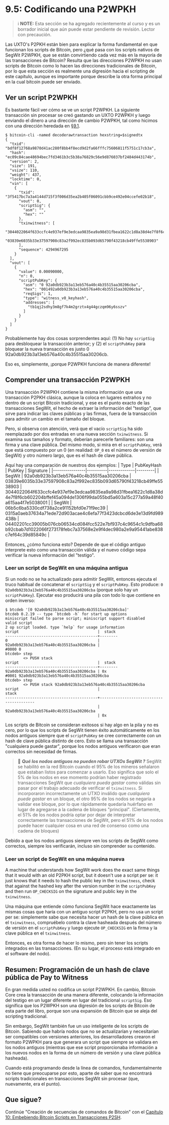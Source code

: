 # 9.5: Codificando una P2WPKH

> :information_source: **NOTE:** Esta sección se ha agregado recientemente al curso y es un borrador inicial que aún puede estar pendiente de revisión. Lector con precaución.

Las UXTO's P2PKH están bien para explicar la forma fundamental en que funcionan los scripts de Bitcoin, pero ¿qué pasa con los scripts nativos de SegWit P2WPKH, que se están convirtiendo cada vez más en la mayoría de las transacciones de Bitcoin? Resulta que las direcciones P2WPKH no usan scripts de Bitcoin como lo hacen las direcciones tradicionales de Bitcoin, por lo que esta sección es realmente una digresión hacia el scripting de este capítulo, aunque es importante porque describe la otra forma principal en la cual bitcoin puede ser enviado.

## Ver un script P2WPKH

Es bastante fácil ver cómo se ve un script P2WPKH. La siguiente transacción sin procesar se creó gastando un UXTO P2WPKH y luego enviando el dinero a una dirección de cambio P2WPKH, tal como hicimos con una dirección heredada en [§9.1](09_1_Entendiendo_la_base_de_las_Transacciones.md).
```
$ bitcoin-cli -named decoderawtransaction hexstring=$signedtx
{
  "txid": "bdf8f12768a9870d41ac280f8bb4f8ecd9d2fa66fffc75606811f5751c17cb3a",
  "hash": "ec09c84cae48694bec7fd3461b3c5b38a76829c56e9d876037bf2484d443174b",
  "version": 2,
  "size": 191,
  "vsize": 110,
  "weight": 437,
  "locktime": 0,
  "vin": [
    {
      "txid": "3f5417bc7a3a4144d715f3f006d35ea2b405f06091cbb9ce492e04ccefe02b18",
      "vout": 0,
      "scriptSig": {
        "asm": "",
        "hex": ""
      },
      "txinwitness": [
        "3044022064f633ccfc4e937ef9e3edcaa9835ea9a98d31fbea1622c1d8a38d4e7f8f6cb602204bffef45a094de1306f99da055bd5a603a15c277a59a48f40a615aa4f7e5038001",
        "03839e6035b33e37597908c83a2f992ec835b093d65790f43218cb49ffe5538903"
      ],
      "sequence": 4294967295
    }
  ],
  "vout": [
    {
      "value": 0.00090000,
      "n": 0,
      "scriptPubKey": {
        "asm": "0 92a0db923b3a13eb576a40c4b35515aa30206cba",
        "hex": "001492a0db923b3a13eb576a40c4b35515aa30206cba",
        "reqSigs": 1,
        "type": "witness_v0_keyhash",
        "addresses": [
          "tb1qj2sdhy3m8gf7k4m2grztx4g44gczqm96y6sszv"
        ]
      }
    }
  ]
}
```

Probablemente hay dos cosas sorprendentes aquí: (1) No hay `scriptSig` para desbloquear la transacción anterior; y (2) el `scriptPubKey` para bloquear la nueva transacción es justo 0 92a0db923b3a13eb576a40c4b35515aa30206cb.

Eso es, simplemente, ¡porque P2WPKH funciona de manera diferente!

## Comprender una transacción P2WPKH

Una transacción P2WPKH contiene la misma información que una transacción P2PKH clásica, aunque la coloca en lugares extraños y no dentro de un script Bitcoin tradicional, y ese es el punto exacto de las transacciones SegWit, el hecho de extraer la información del "testigo", que sirve para indicar las claves públicas y las firmas, fuera de la transacción para admitir un cambio en el tamaño del bloque.

Pero, si observa con atención, verá que el vacío `scriptSig` ha sido reemplazado por dos entradas en una nueva sección `txinwitness`. Si examina sus tamaños y formato, deberían parecerle familiares: son una firma y una clave pública. Del mismo modo, si mira en el `scriptPubKey`, verá que está compuesto por un 0 (en realidad: `OP_0` es el número de versión de SegWit) y otro número largo, que es el hash de clave pública.


Aquí hay una comparación de nuestros dos ejemplos:
| Type | PubKeyHash | PubKey | Signature |
|----------------|----------|-------------|---------|
| SegWit | 92a0db923b3a13eb576a40c4b35515aa30206cba | 03839e6035b33e37597908c83a2f992ec835b093d65790f43218cb49ffe5538903 | 3044022064f633ccfc4e937ef9e3edcaa9835ea9a98d31fbea1622c1d8a38d4e7f8f6cb602204bffef45a094de1306f99da055bd5a603a15c277a59a48f40a615aa4f7e5038001 |
| SegWit | 06b5c6ba5330cdf738a2ce91152bfd0e71f9ec39 | 0315a0aeb37634a71ede72d903acae4c6efa77f3423dcbcd6de3e13d9fd989438b | 04402201cc39005b076cb06534cd084fcc522e7bf937c4c9654c1c9dfba68b92cbab7d1022066f273178febc7a37568e2e9f4dec980a2e9a95441abe838c7ef64c39d85849c |

Entonces, ¿cómo funciona esto? Depende de que el código antiguo interprete esto como una transacción válida y el nuevo código sepa verificar la nueva información del "testigo".

### Leer un script de SegWit en una máquina antigua

Si un nodo no se ha actualizado para admitir SegWit, entonces ejecuta el truco habitual de concatenar el `scriptSig` y el `scriptPubKey`. Esto produce: `0 92a0db923b3a13eb576a40c4b35515aa30206cba` (porque solo hay un `scriptPubKey`). Ejecutar eso producirá una pila con todo lo que contiene en orden inverso:

```
$ btcdeb '[0 92a0db923b3a13eb576a40c4b35515aa30206cba]'
btcdeb 0.2.19 -- type `btcdeb -h` for start up options
miniscript failed to parse script; miniscript support disabled
valid script
2 op script loaded. type `help` for usage information
script                                   |  stack 
-----------------------------------------+--------
0                                        | 
92a0db923b3a13eb576a40c4b35515aa30206cba | 
#0000 0
btcdeb> step
		<> PUSH stack 
script                                   |  stack 
-----------------------------------------+--------
92a0db923b3a13eb576a40c4b35515aa30206cba | 0x
#0001 92a0db923b3a13eb576a40c4b35515aa30206cba
btcdeb> step
		<> PUSH stack 92a0db923b3a13eb576a40c4b35515aa30206cba
script                                   |                                   stack 
-----------------------------------------+-----------------------------------------
                                         | 92a0db923b3a13eb576a40c4b35515aa30206cba
                                         | 0x
```

Los scripts de Bitcoin se consideran exitosos si hay algo en la pila y no es cero, por lo que los scripts de SegWit tienen éxito automáticamente en los nodos antiguos siempre que el `scriptPubKey` se cree correctamente con un hash de clave pública distinto de cero. Esto se llama una transacción "cualquiera puede gastar", porque los nodos antiguos verificaron que eran correctos sin necesidad de firmas.

> :book: ***Qué los nodos antiguos no pueden robar UTXOs SegWit ?*** SegWit se habilitó en la red Bitcoin cuando el 95% de los mineros señalaron que estaban listos para comenzar a usarlo. Eso significa que solo el 5% de los nodos en ese momento podrían haber registrado transacciones SegWit que _cualquiera pueda gastar_ como válidas sin pasar por el trabajo adecuado de verificar el `txinwitness`. Si incorporaron incorrectamente un UTXO inválido que _cualquiera puede gastar_ en un bloque, el otro 95% de los nodos se negaría a validar ese bloque, por lo que rápidamente quedaría huérfano en lugar de agregarse a la cadena de bloques "principal". (Ciertamente, el 51% de los nodos podría optar por dejar de interpretar correctamente las transacciones de SegWit, pero el 51% de los nodos puede hacer cualquier cosa en una red de consenso como una cadena de bloques)

Debido a que los nodos antiguos siempre ven los scripts de SegWit como correctos, siempre los verificarán, incluso sin comprender su contenido.

### Leer un script de SegWit en una máquina nueva

A machine that understands how SegWit work does the exact same things that it would with an old P2PKH script, but it doesn't use a script per se: it just knows that it needs to hash the public key in the `txinwitness`, check that against the hashed key after the version number in the `scriptPubKey` and then run `OP_CHECKSIG` on the signature and public key in the `txinwitness`.

Una máquina que entiende cómo funciona SegWit hace exactamente las mismas cosas que haría con un antiguo script P2PKH, pero no usa un script per se: simplemente sabe que necesita hacer un hash de la clave pública en el `txinwitness`, compruébelo contra la clave hasheada después del número de versión en el `scriptPubKey` y luego ejecute `OP_CHECKSIG` en la firma y la clave pública en el `txinwitness`.

Entonces, es otra forma de hacer lo mismo, pero sin tener los scripts integrados en las transacciones. (En su lugar, el proceso está integrado en el software del nodo).

## Resumen: Programación de un hash de clave pública de Pay to Witness

En gran medida usted no codifica un script P2WPKH. En cambio, Bitcoin Core crea la transacción de una manera diferente, colocando la información del testigo en un lugar diferente en lugar del tradicional `scriptSig`. Eso significa que los P2WPKH son una digresión de los scripts de Bitcoin de esta parte del libro, porque son una expansión de Bitcoin que se aleja del scripting tradicional.

Sin embargo, SegWit también fue un uso inteligente de los scripts de Bitcoin. Sabiendo que habría nodos que no se actualizarían y necesitarían ser compatibles con versiones anteriores, los desarrolladores crearon el formato P2WPKH para que generara un script que siempre se validara en los nodos antiguos (mientras que ese script proporcionaba información a los nuevos nodos en la forma de un número de versión y una clave pública hasheada).

Cuando está programando desde la línea de comandos, fundamentalmente no tiene que preocuparse por esto, aparte de saber que no encontrará scripts tradicionales en transacciones SegWit sin procesar (que, nuevamente, era el punto).

## Que sigue?

Continúe "Creación de secuencias de comandos de Bitcoin" con el [Capítulo 10: Embebiendo Bitcoin Scripts en Transacciones P2SH](10_0_Embebiendo_Bitcoin_Scripts_en_Transacciones_P2SH.md).

